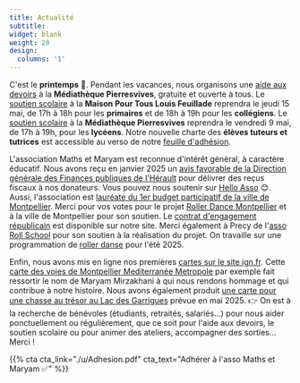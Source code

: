 ```yaml
---
title: Actualité
subtitle:
widget: blank
weight: 20
design:
  columns: '1'
---
```


C'est le <b>printemps</b> 🌱. Pendant les vacances, nous organisons une [aide aux devoirs](https://www.mathsetmaryam.fr/p/aide-aux-devoirs-pierresvives/) à la <b>Médiathèque Pierresvives</b>, gratuite et ouverte à tous. Le [soutien scolaire](https://www.mathsetmaryam.fr/asso/soutien-scolaire-montpellier/) à la <b>Maison Pour Tous Louis Feuillade</b> reprendra le jeudi 15 mai, de 17h à 18h pour les <b>primaires</b> et de 18h à 19h pour les <b>collégiens</b>. Le [soutien scolaire](https://www.mathsetmaryam.fr/asso/soutien-scolaire-montpellier/) à la <b>Médiathèque Pierresvives</b> reprendra le vendredi 9 mai, de 17h à 19h, pour les <b>lycéens</b>. Notre nouvelle charte des <b>élèves tuteurs et tutrices</b> est accessible au verso de notre [feuille d'adhésion](https://www.mathsetmaryam.fr/u/Adhesion.pdf).

L'association Maths et Maryam est reconnue d'intérêt général, à caractère éducatif. Nous avons reçu en janvier 2025 un [avis favorable de la Direction générale des Finances publiques de l'Hérault](https://www.mathsetmaryam.fr/u/DGFIP_34_avis_favorable.pdf) pour délivrer des reçus fiscaux à nos donateurs. Vous pouvez nous soutenir sur [Hello Asso](https://www.helloasso.com/associations/maths-et-maryam) 😊.
Aussi, l'association est [lauréate du 1er budget participatif de la ville de Montpellier](https://www.mathsetmaryam.fr/u/BP_Montpellier_avis_favorable.pdf). Merci pour vos votes pour le projet [Roller Dance Montpellier](https://participer.montpellier.fr/budget-participatif/roller-dance-montpellier) et à la ville de Montpellier pour son soutien. Le [contrat d'engagement républicain](https://participer.montpellier.fr/u/BP_Montpellier_contrat_engagement_republicain.pdf) est disponible sur notre site. Merci également à Precy de l'[asso Roll School](https://www.rollschool.net/) pour son soutien à la réalisation du projet. On travaille sur une programmation de [roller danse](https://www.mathsetmaryam.fr/c/roller/) pour l'été 2025.

Enfin, nous avons mis en ligne nos premières [cartes sur le site ign.fr](https://macarte.ign.fr/utilisateur/Association-Maths-et-Maryam_RDjB). Cette [carte des voies de Montpellier Mediterranée Metropole](https://macarte.ign.fr/carte/Y85I3R/Analyse-de-genre-des-voies-de-Montpellier-Mediterranee-Metropole) par exemple fait ressortir le nom de Maryam Mirzakhani à qui nous rendons hommage et qui contribue à notre histoire. Nous avons également produit [une carte pour une chasse au trésor au Lac des Garrigues](https://macarte.ign.fr/carte/i6Lpyy/Chasse-aux-tresors-du-Lac-des-Garrigues) prévue en mai 2025.
👉 On est à la recherche de bénévoles (étudiants, retraités, salariés...) pour nous aider ponctuellement ou régulièrement, que ce soit pour l'aide aux devoirs, le soutien scolaire ou pour animer des ateliers, accompagner des sorties... Merci !

{{% cta cta_link="./u/Adhesion.pdf" cta_text="Adhérer à l'asso Maths et Maryam ✅" %}}
